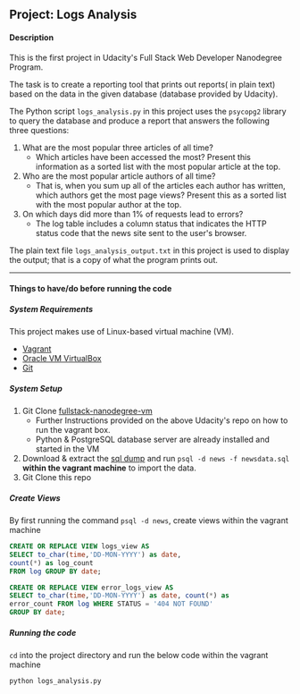 ## Project: Logs Analysis

#### Description
This is the first project in Udacity's Full Stack Web Developer Nanodegree Program.

The task is to create a reporting tool that prints out reports( in plain text) based on the data in the given database (database provided by Udacity).

The Python script `logs_analysis.py` in this project uses the `psycopg2` library to query the database and produce a report that answers the following three questions:

1. What are the most popular three articles of all time?
    * Which articles have been accessed the most? Present this information as a sorted list with the most popular article at the top.
2. Who are the most popular article authors of all time?
    * That is, when you sum up all of the articles each author has written, which authors get the most page views? Present this as a sorted list with the most popular author at the top.
3. On which days did more than 1% of requests lead to errors?
    * The log table includes a column status that indicates the HTTP status code that the news site sent to the user's browser.

The plain text file `logs_analysis_output.txt` in this project is used to display the output; that is a copy of what the program prints out.

---
#### Things to have/do before running the code
##### System Requirements
This project makes use of Linux-based virtual machine (VM).
- [Vagrant](https://www.vagrantup.com/)
- [Oracle VM VirtualBox](https://www.virtualbox.org/)
- [Git](https://git-scm.com/)

##### System Setup 
1. Git Clone  [fullstack-nanodegree-vm](https://github.com/udacity/fullstack-nanodegree-vm)
    * Further Instructions provided on the above Udacity's repo on how to run the vagrant box.
    * Python & PostgreSQL database server are already installed and started in the VM 
2. Download & extract the [sql dump](https://d17h27t6h515a5.cloudfront.net/topher/2016/August/57b5f748_newsdata/newsdata.zip) and run ```psql -d news -f newsdata.sql``` **within the vagrant machine** to import the data.
3. Git Clone this repo

##### Create Views
By first running the command `psql -d news`, create views within the vagrant machine 
```sql
CREATE OR REPLACE VIEW logs_view AS 
SELECT to_char(time,'DD-MON-YYYY') as date, 
count(*) as log_count 
FROM log GROUP BY date;
```

```sql
CREATE OR REPLACE VIEW error_logs_view AS
SELECT to_char(time,'DD-MON-YYYY') as date, count(*) as 
error_count FROM log WHERE STATUS = '404 NOT FOUND' 
GROUP BY date;
```

##### Running the code
`cd` into the project directory and run the below code within the vagrant machine
```
python logs_analysis.py
```